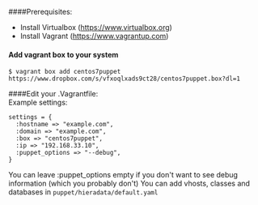 ####Prerequisites:<br/>
- Install Virtualbox (https://www.virtualbox.org)<br/>
- Install Vagrant (https://www.vagrantup.com)<br/>

#### Add vagrant box to your system
``` $ vagrant box add centos7puppet https://www.dropbox.com/s/vfxoqlxads9ct28/centos7puppet.box?dl=1 ```

####Edit your .Vagrantfile:<br/>
Example settings:

```
settings = {
  :hostname => "example.com",
  :domain => "example.com",
  :box => "centos7puppet",
  :ip => "192.168.33.10",
  :puppet_options => "--debug",
}
```

You can leave :puppet_options empty if you don't want to see debug information (which you probably don't)
You can add vhosts, classes and databases in ```puppet/hieradata/default.yaml```